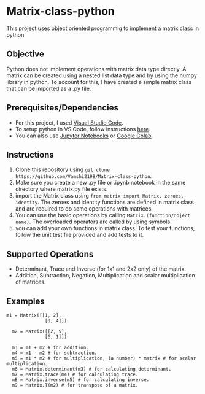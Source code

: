 # Matrix-class-python
This project uses object oriented programmig to implement a matrix class in python

## Objective
Python does not implement operations with matrix data type directly. A matrix can be created using a nested list data type and by using the numpy library in python. To account for this, I have created a simple matrix class that can be imported as a .py file.

## Prerequisites/Dependencies  
* For this project, I used [Visual Studio Code](https://code.visualstudio.com/download).
* To setup python in VS Code, follow instructions [here](https://code.visualstudio.com/docs/python/python-tutorial).
* You can also use [Jupyter Notebooks](https://jupyter.readthedocs.io/en/latest/install.html) or [Google Colab](https://colab.research.google.com/notebooks/intro.ipynb).

## Instructions
1. Clone this repository using `git clone https://github.com/Vamshi2198/Matrix-class-python`.
2. Make sure you create a new .py file or .ipynb notebook in the same directory where matrix.py file exists.
3. import the Matrix class using `from matrix import Matrix, zeroes, identity`. The zeroes and identity functions are defined in matrix class and are required to do some operations with matrices.
4. You can use the basic operations by calling `Matrix.(function/object name)`. The overloaded operators are called by using symbols.
5. you can add your own functions in matrix class. To test your functions, follow the unit test file provided and add tests to it.

## Supported Operations
   * Determinant, Trace and Inverse (for 1x1 and 2x2 only) of the matrix.
   * Addition, Subtraction, Negation, Multiplication and scalar multiplication of matrices.

## Examples
 ```
 m1 = Matrix([[1, 2],  
               [3, 4]])

   m2 = Matrix([[2, 5],
               [6, 1]])

   m3 = m1 + m2 # for addition.
   m4 = m1 - m2 # for subtraction.
   m5 = m1 * m2 # for multiplication, (a number) * matrix # for scalar multiplication.
   m6 = Matrix.determinant(m3) # for calculating determinant.
   m7 = Matrix.trace(m4) # for calculating trace.
   m8 = Matrix.inverse(m5) # for calculating inverse.
   m9 = Matrix.T(m2) # for transpose of a matrix.
 ```  


